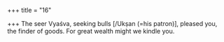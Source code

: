 +++
title = "16"

+++
The seer Vyaśva, seeking bulls [/Ukṣan (=his patron)], pleased you, the  finder of goods.
For great wealth might we kindle you.